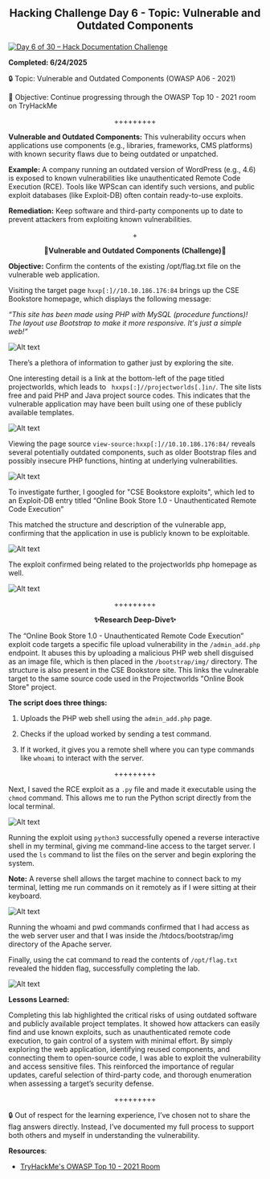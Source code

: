 **<p align="center">Hacking Challenge Day 6 - Topic: Vulnerable and Outdated Components</p>**
---
[![Day 6 of 30 – Hack Documentation Challenge](https://img.shields.io/badge/Day%206%20of%2030-Hack%20Documentation%20Challenge-crimson?style=for-the-badge&logo=tryhackme)](https://tryhackme.com)

**Completed: 6/24/2025**

🔒 Topic: Vulnerable and Outdated Components (OWASP A06 - 2021)

🎯 Objective: Continue progressing through the OWASP Top 10 - 2021 room on TryHackMe

<p align="center">+++++++++</p>

**Vulnerable and Outdated Components:** This vulnerability occurs when applications use components (e.g., libraries, frameworks, CMS platforms) with known security flaws due to being outdated or unpatched.

**Example:** A company running an outdated version of WordPress (e.g., 4.6) is exposed to known vulnerabilities like unauthenticated Remote Code Execution (RCE). Tools like WPScan can identify such versions, and public exploit databases (like Exploit-DB) often contain ready-to-use exploits.

**Remediation:** Keep software and third-party components up to date to prevent attackers from exploiting known vulnerabilities.

<p align="center">+</p>

**<p align="center">📍Vulnerable and Outdated Components (Challenge)📍</p>**

**Objective:** Confirm the contents of the existing /opt/flag.txt file on the vulnerable web application.

Visiting the target page `hxxp[:]//10.10.186.176:84` brings up the CSE Bookstore homepage, which displays the following message:

*“This site has been made using PHP with MySQL (procedure functions)!
The layout use Bootstrap to make it more responsive. It's just a simple web!”*

![Alt text](https://github.com/chaiexe/TryHackMe-Write-ups/blob/main/OWASP-Top-10-2021/06-Vulnerable-and-Outdated-Components/Images/Screenshot%201.png)

There’s a plethora of information to gather just by exploring the site.

One interesting detail is a link at the bottom-left of the page titled projectworlds, which leads to ` hxxps[:]//projectworlds[.]in/`. The site lists free and paid PHP and Java project source codes. This indicates that the vulnerable application may have been built using one of these publicly available templates.

![Alt text](https://github.com/chaiexe/TryHackMe-Write-ups/blob/main/OWASP-Top-10-2021/06-Vulnerable-and-Outdated-Components/Images/Screenshot%202.png)

Viewing the page source `view-source:hxxp[:]//10.10.186.176:84/` reveals several potentially outdated components, such as older Bootstrap files and possibly insecure PHP functions, hinting at underlying vulnerabilities.

![Alt text](https://github.com/chaiexe/TryHackMe-Write-ups/blob/main/OWASP-Top-10-2021/06-Vulnerable-and-Outdated-Components/Images/Screenshot%203.png)

To investigate further, I googled for "CSE Bookstore exploits", which led to an Exploit-DB entry titled “Online Book Store 1.0 - Unauthenticated Remote Code Execution”

This matched the structure and description of the vulnerable app, confirming that the application in use is publicly known to be exploitable.

![Alt text](https://github.com/chaiexe/TryHackMe-Write-ups/blob/main/OWASP-Top-10-2021/06-Vulnerable-and-Outdated-Components/Images/Screenshot%204.png)

The exploit confirmed being related to the projectworlds php homepage as well.

![Alt text](https://github.com/chaiexe/TryHackMe-Write-ups/blob/main/OWASP-Top-10-2021/06-Vulnerable-and-Outdated-Components/Images/Screenshot%205.png)

<p align="center">+++++++++</p>

**<p align="center">✨Research Deep-Dive✨</p>**

The “Online Book Store 1.0 - Unauthenticated Remote Code Execution” exploit code targets a specific file upload vulnerability in the `/admin_add.php` endpoint. It abuses this by uploading a malicious PHP web shell disguised as an image file, which is then placed in the `/bootstrap/img/` directory. The structure is also present in the CSE Bookstore site. This links the vulnerable target to the same source code used in the Projectworlds "Online Book Store" project.

**The script does three things:**

1) Uploads the PHP web shell using the `admin_add.php` page.

2) Checks if the upload worked by sending a test command.

3) If it worked, it gives you a remote shell where you can type commands like `whoami` to interact with the server.

<p align="center">+++++++++</p>

Next, I saved the RCE exploit as a `.py` file and made it executable using the `chmod` command. This allows me to run the Python script directly from the local terminal.

![Alt text](https://github.com/chaiexe/TryHackMe-Write-ups/blob/main/OWASP-Top-10-2021/06-Vulnerable-and-Outdated-Components/Images/Screenshot%206.png)

Running the exploit using `python3` successfully opened a reverse interactive shell in my terminal, giving me command-line access to the target server. I used the `ls` command to list the files on the server and begin exploring the system.

**Note:** A reverse shell allows the target machine to connect back to my terminal, letting me run commands on it remotely as if I were sitting at their keyboard.

![Alt text](https://github.com/chaiexe/TryHackMe-Write-ups/blob/main/OWASP-Top-10-2021/06-Vulnerable-and-Outdated-Components/Images/Screenshot%207.png)

Running the whoami and pwd commands confirmed that I had access as the web server user and that I was inside the /htdocs/bootstrap/img directory of the Apache server.

Finally, using the cat command to read the contents of `/opt/flag.txt` revealed the hidden flag, successfully completing the lab.

![Alt text](https://github.com/chaiexe/TryHackMe-Write-ups/blob/main/OWASP-Top-10-2021/06-Vulnerable-and-Outdated-Components/Images/Screenshot%208.png)

**Lessons Learned:**

Completing this lab highlighted the critical risks of using outdated software and publicly available project templates. It showed how attackers can easily find and use known exploits, such as unauthenticated remote code execution, to gain control of a system with minimal effort. By simply exploring the web application, identifying reused components, and connecting them to open-source code, I was able to exploit the vulnerability and access sensitive files. This reinforced the importance of regular updates, careful selection of third-party code, and thorough enumeration when assessing a target’s security defense.

<p align="center">+++++++++</p>

🔒 Out of respect for the learning experience, I’ve chosen not to share the flag answers
directly. Instead, I’ve documented my full process to support both others and myself in
understanding the vulnerability.

**Resources**:
- [TryHackMe's OWASP Top 10 - 2021 Room](https://tryhackme.com/room/owasptop102021)
